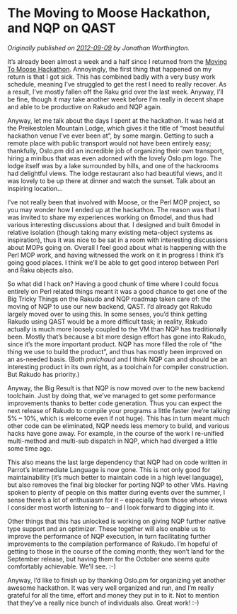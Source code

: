 # The Moving to Moose Hackathon, and NQP on QAST
    
*Originally published on [2012-09-09](https://6guts.wordpress.com/2012/09/09/the-moving-to-moose-hackathon-and-nqp-on-qast/) by Jonathan Worthington.*

It’s already been almost a week and a half since I returned from the [Moving To Moose Hackathon](http://act.yapc.eu/mtmh2012/). Annoyingly, the first thing that happened on my return is that I got sick. This has combined badly with a very busy work schedule, meaning I’ve struggled to get the rest I need to really recover. As a result, I’ve mostly fallen off the Raku grid over the last week. Anyway, I’ll be fine, though it may take another week before I’m really in decent shape and able to be productive on Rakudo and NQP again.

Anyway, let me talk about the days I spent at the hackathon. It was held at the Preikestolen Mountain Lodge, which gives it the title of “most beautiful hackathon venue I’ve ever been at”, by some margin. Getting to such a remote place with public transport would not have been entirely easy; thankfully, Oslo.pm did an incredible job of organizing their own transport, hiring a minibus that was even adorned with the lovely Oslo.pm logo. The lodge itself was by a lake surrounded by hills, and one of the hackrooms had delightful views. The lodge restaurant also had beautiful views, and it was lovely to be up there at dinner and watch the sunset. Talk about an inspiring location…

I’ve not really been that involved with Moose, or the Perl MOP project, so you may wonder how I ended up at the hackathon. The reason was that I was invited to share my experiences working on 6model, and thus had various interesting discussions about that. I designed and built 6model in relative isolation (though taking many existing meta-object systems as inspiration), thus it was nice to be sat in a room with interesting discussions about MOPs going on. Overall I feel good about what is happening with the Perl MOP work, and having witnessed the work on it in progress I think it’s going good places. I think we’ll be able to get good interop between Perl and Raku objects also.

So what did I hack on? Having a good chunk of time where I could focus entirely on Perl related things meant it was a good chance to get one of the Big Tricky Things on the Rakudo and NQP roadmap taken care of: the moving of NQP to use our new backend, QAST. I’d already got Rakudo largely moved over to using this. In some senses, you’d think getting Rakudo using QAST would be a more difficult task; in reality, Rakudo actually is much more loosely coupled to the VM than NQP has traditionally been. Mostly that’s because a bit more design effort has gone into Rakudo, since it’s the more important product. NQP has more filled the role of “the thing we use to build the product”, and thus has mostly been improved on an as-needed basis. (Both *pmichaud* and I think NQP can and should be an interesting product in its own right, as a toolchain for compiler construction. But Rakudo has priority.)

Anyway, the Big Result is that NQP is now moved over to the new backend toolchain. Just by doing that, we’ve managed to get some performance improvements thanks to better code generation. Thus you can expect the next release of Rakudo to compile your programs a little faster (we’re talking 5% – 10%, which is welcome even if not huge). This has in turn meant much other code can be eliminated, NQP needs less memory to build, and various hacks have gone away. For example, in the course of the work I re-unified multi-method and multi-sub dispatch in NQP, which had diverged a little some time ago.

This also means the last large dependency that NQP had on code written in Parrot’s Intermediate Language is now gone. This is not only good for maintainability (it’s much better to maintain code in a high level language), but also removes the final big blocker for porting NQP to other VMs. Having spoken to plenty of people on this matter during events over the summer, I sense there’s a lot of enthusiasm for it – especially from those whose views I consider most worth listening to – and I look forward to digging into it.

Other things that this has unlocked is working on giving NQP further native type support and an optimizer. These together will also enable us to improve the performance of NQP execution, in turn facilitating further improvements to the compilation performance of Rakudo. I’m hopeful of getting to those in the course of the coming month; they won’t land for the September release, but having them for the October one seems quite comfortably achievable. We’ll see. :-)

Anyway, I’d like to finish up by thanking Oslo.pm for organizing yet another awesome hackathon. It was very well organized and run, and I’m really grateful for all the time, effort and money they put in to it. Not to mention that they’ve a really nice bunch of individuals also. Great work! :-)
